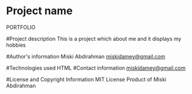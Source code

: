 # Project name 
PORTFOLIO


#Project description
This is a project which about me and it displays my hobbies


#Author's information
Miski Abdirahman
miskidamey@gmail.com


#Technologies used
HTML
#Contact information
miskidamey@gmail.com

#License and Copyright Information
MIT License
Product of Miski Abdirahman
